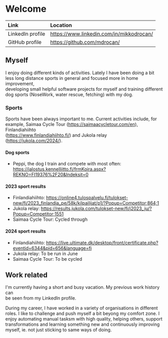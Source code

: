 # Welcome

| Link             | Location                                   |
|:-----------------|:-------------------------------------------|
| LinkedIn profile | <https://www.linkedin.com/in/mikkodrocan/> |
| GitHub profile   | <https://github.com/mdrocan/>              |

## Myself

I enjoy doing different kinds of activities. Lately I have been doing a bit \
less long distance sports in general and focused more in home improvement, \
developing small helpful software projects for myself and training different \
dog sports (NoseWork, water rescue, fetching) with my dog.

### Sports

Sports have been always important to me. Current activities include, for \
example, Saimaa Cycle Tour (<https://saimaacycletour.com/en>), Finlandiahiihto \
(<https://www.finlandiahiihto.fi/>) and Jukola relay \
(<https://jukola.com/2024/>).

#### Dog sports

- Peppi, the dog I train and compete with most often: <https://jalostus.kennelliitto.fi/frmKoira.aspx?REKNO=FI19376%2F20&Indeksit=0>

#### 2023 sport results

- Finlandiahiihto: <https://online4.tulospalvelu.fi/tulokset-new/fi/2023_finlandia_pe/58k/kilpailijat/p1/?Popup=Competitor;864;1>
- Jukola relay: <https://results.jukola.com/tulokset-new/fi/j2023_ju/?Popup=Competitor;1551>
- Saimaa Cycle Tour: Cycled through

#### 2024 sport results

- Finlandiahiihto: <https://live.ultimate.dk/desktop/front/certificate.php?eventid=6344&pid=656&language=fi>
- Jukola relay: To be run in June
- Saimaa Cycle Tour: To be cycled

## Work related

I'm currently having a short and busy vacation. My previous work history can \
be seen from my LinkedIn profile.

During my career, I have worked in a variety of organisations in different \
roles. I like to challenge and push myself a bit beyong my comfort zone. I \
enjoy automating manual tasksm with high quality, helping others, support \
transformations and learning something new and continuously improving \
myself, ie. not just sticking to same ways of doing.
